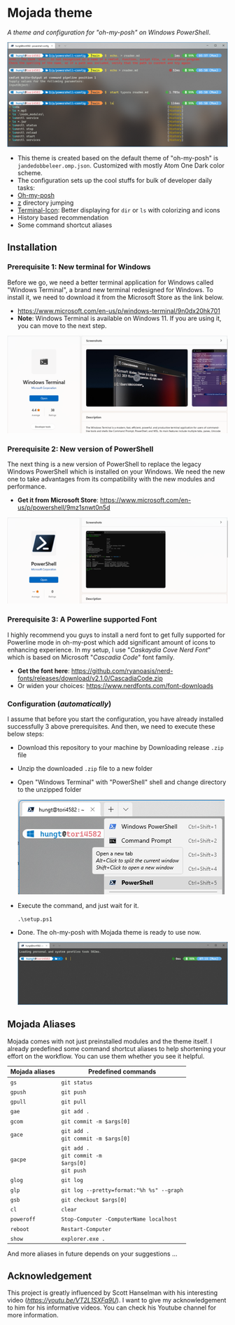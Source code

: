 # Mojada theme

*A theme and configuration for "oh-my-posh" on Windows PowerShell*.

![image-20211101060110409](./img/image-20211101060110409.png)

- This theme is created based on the default theme of "oh-my-posh" is <code>jandedobbeleer.omp.json</code>. Customized with mostly Atom One Dark color scheme.
-  The configuration sets up the cool stuffs for bulk of developer daily tasks:
  - [Oh-my-posh](https://github.com/JanDeDobbeleer/oh-my-posh)
  - [z](https://github.com/JannesMeyer/z.ps) directory jumping
  - [Terminal-Icon](https://github.com/devblackops/Terminal-Icons): Better displaying for <code>dir</code> or <code>ls</code> with colorizing and icons
  - History based recommendation
  - Some command shortcut aliases

## Installation

### Prerequisite 1: New terminal for Windows

Before we go, we need a better terminal application for Windows called "Windows Terminal", a brand new terminal redesigned for Windows. To install it, we need to download it from the Microsoft Store as the link below.

- https://www.microsoft.com/en-us/p/windows-terminal/9n0dx20hk701
- **Note**: Windows Terminal is available on Windows 11. If you are using it, you can move to the next step.

![image-20211101061438859](./img/image-20211101061438859.png)

### Prerequisite 2: New version of PowerShell

The next thing is a new version of PowerShell to replace the legacy Windows PowerShell which is installed on your Windows. We need the new one to take advantages from its compatibility with the new modules and performance. 

- **Get it from Microsoft Store**: https://www.microsoft.com/en-us/p/powershell/9mz1snwt0n5d

![image-20211101061830869](./img/image-20211101061830869.png)

### Prerequisite 3: A Powerline supported Font

I highly recommend you guys to install a nerd font to get fully supported for Powerline mode in oh-my-post which add significant amount of icons to enhancing experience. In my setup, I use "*Caskaydia Cove Nerd Font*" which is based on Microsoft "*Cascadia Code*" font family.

- **Get the font here**: 
  https://github.com/ryanoasis/nerd-fonts/releases/download/v2.1.0/CascadiaCode.zip
- Or widen your choices: https://www.nerdfonts.com/font-downloads

### Configuration (*automatically*)

I assume that before you start the configuration, you have already installed successfully 3 above prerequisites. And then, we need to execute these below steps:

- Download this repository to your machine by Downloading release <code>.zip</code> file

- Unzip the downloaded <code>.zip</code> file to a new folder

- Open "Windows Terminal" with "PowerShell" shell and change directory to the unzipped folder

  ![image-20211101071022201](./img/image-20211101071022201.png)

- Execute the command, and just wait for it.

  ```
  .\setup.ps1
  ```

- Done. The oh-my-posh with Mojada theme is ready to use now.

  ![image-20211101071510180](./img/image-20211101071510180.png)

## Mojada Aliases

Mojada comes with not just preinstalled modules and the theme itself. I already predefined some command shortcut aliases to help shortening your effort on the workflow. You can use them whether you see it helpful.

| **Mojada aliases**    | **Predefined commands**                                      |
| --------------------- | ------------------------------------------------------------ |
| <code>gs</code>       | <code>git status</code>                                      |
| <code>gpush</code>    | <code>git push</code>                                        |
| <code>gpull</code>    | <code>git pull</code>                                        |
| <code>gae</code>      | <code>git add .</code>                                       |
| <code>gcom</code>     | <code>git commit -m $args[0]</code>                          |
| <code>gace</code>     | <code>git add .</code><br /><code>git commit -m $args[0]</code> |
| <code>gacpe</code>    | <code>git add .</code><br /><code>git commit -m $args[0]</code><br /><code>git push</code> |
| <code>glog</code>     | <code>git log</code>                                         |
| <code>glp</code>      | <code>git log --pretty=format:"%h %s" --graph</code>         |
| <code>gsb</code>      | <code>git checkout $args[0]</code>                           |
| <code>cl</code>       | <code>clear</code>                                           |
| <code>poweroff</code> | <code>Stop-Computer -ComputerName localhost</code>           |
| <code>reboot</code>   | <code>Restart-Computer</code>                                |
| <code>show</code>     | <code>explorer.exe .</code>                                  |

And more aliases in future depends on your suggestions ... 

## Acknowledgement

This project is greatly influenced by Scott Hanselman with his interesting video 
(*https://youtu.be/VT2L1SXFq9U*). I want to give my acknowledgement to him for his informative videos. You can check his Youtube channel for more information.
